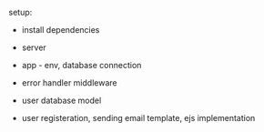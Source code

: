  setup:

 - install dependencies
 - server
 - app - env, database connection
 - error handler middleware

 - user database model
 - user registeration, sending email template, ejs implementation